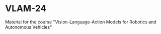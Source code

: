 # VLAM-24
Material for the course "Vision-Language-Action Models for Robotics and Autonomous Vehicles"
